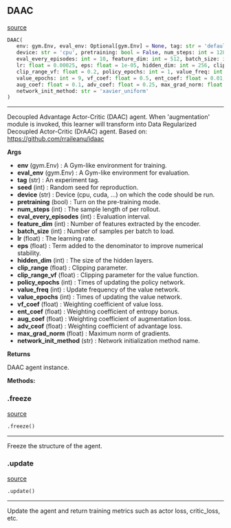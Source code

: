 #


## DAAC
[source](https://github.com/RLE-Foundation/rllte/blob/main/rllte/xploit/agent/daac.py/#L39)
```python 
DAAC(
   env: gym.Env, eval_env: Optional[gym.Env] = None, tag: str = 'default', seed: int = 1,
   device: str = 'cpu', pretraining: bool = False, num_steps: int = 128,
   eval_every_episodes: int = 10, feature_dim: int = 512, batch_size: int = 256,
   lr: float = 0.00025, eps: float = 1e-05, hidden_dim: int = 256, clip_range: float = 0.2,
   clip_range_vf: float = 0.2, policy_epochs: int = 1, value_freq: int = 1,
   value_epochs: int = 9, vf_coef: float = 0.5, ent_coef: float = 0.01,
   aug_coef: float = 0.1, adv_coef: float = 0.25, max_grad_norm: float = 0.5,
   network_init_method: str = 'xavier_uniform'
)
```


---
Decoupled Advantage Actor-Critic (DAAC) agent.
When 'augmentation' module is invoked, this learner will transform into
Data Regularized Decoupled Actor-Critic (DrAAC) agent.
Based on: https://github.com/rraileanu/idaac


**Args**

* **env** (gym.Env) : A Gym-like environment for training.
* **eval_env** (gym.Env) : A Gym-like environment for evaluation.
* **tag** (str) : An experiment tag.
* **seed** (int) : Random seed for reproduction.
* **device** (str) : Device (cpu, cuda, ...) on which the code should be run.
* **pretraining** (bool) : Turn on the pre-training mode.
* **num_steps** (int) : The sample length of per rollout.
* **eval_every_episodes** (int) : Evaluation interval.
* **feature_dim** (int) : Number of features extracted by the encoder.
* **batch_size** (int) : Number of samples per batch to load.
* **lr** (float) : The learning rate.
* **eps** (float) : Term added to the denominator to improve numerical stability.
* **hidden_dim** (int) : The size of the hidden layers.
* **clip_range** (float) : Clipping parameter.
* **clip_range_vf** (float) : Clipping parameter for the value function.
* **policy_epochs** (int) : Times of updating the policy network.
* **value_freq** (int) : Update frequency of the value network.
* **value_epochs** (int) : Times of updating the value network.
* **vf_coef** (float) : Weighting coefficient of value loss.
* **ent_coef** (float) : Weighting coefficient of entropy bonus.
* **aug_coef** (float) : Weighting coefficient of augmentation loss.
* **adv_ceof** (float) : Weighting coefficient of advantage loss.
* **max_grad_norm** (float) : Maximum norm of gradients.
* **network_init_method** (str) : Network initialization method name.



**Returns**

DAAC agent instance.


**Methods:**


### .freeze
[source](https://github.com/RLE-Foundation/rllte/blob/main/rllte/xploit/agent/daac.py/#L134)
```python
.freeze()
```

---
Freeze the structure of the agent.

### .update
[source](https://github.com/RLE-Foundation/rllte/blob/main/rllte/xploit/agent/daac.py/#L154)
```python
.update()
```

---
Update the agent and return training metrics such as actor loss, critic_loss, etc.
